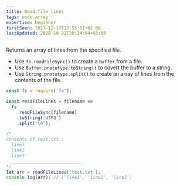 ```yaml
---
title: Read file lines
tags: node,array
expertise: beginner
firstSeen: 2017-12-17T17:55:51+02:00
lastUpdated: 2020-10-22T20:24:04+03:00
---
```


Returns an array of lines from the specified file.

- Use `fs.readFileSync()` to create a `Buffer` from a file.
- Use `Buffer.prototype.toString()` to covert the buffer to a string.
- Use `String.prototype.split()` to create an array of lines from the contents of the file.

```js
const fs = require('fs');

const readFileLines = filename =>
  fs
    .readFileSync(filename)
    .toString('UTF8')
    .split('\n');
```

```js
/*
contents of test.txt :
  line1
  line2
  line3
  ___________________________
*/
let arr = readFileLines('test.txt');
console.log(arr); // ['line1', 'line2', 'line3']
```
